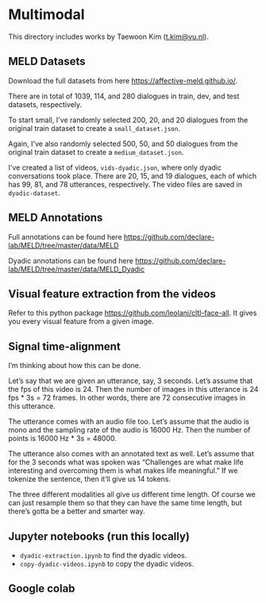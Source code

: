 # Multimodal
This directory includes works by Taewoon Kim (t.kim@vu.nl).

## MELD Datasets

Download the full datasets from here https://affective-meld.github.io/.

There are in total of 1039, 114, and 280 dialogues in train, dev, and test datasets, respectively. 

To start small, I've randomly selected 200, 20, and 20 dialogues from the original train dataset to create a `small_dataset.json`. 

Again, I've also randomly selected 500, 50, and 50 dialogues from the original train dataset to create a `medium_dataset.json`.

I've created a list of videos, `vids-dyadic.json`, where only dyadic conversations took place. There are 20, 15, and 19 dialogues, each of which has 99, 81, and 78 utterances, respectively. The video files are saved in `dyadic-dataset`.

## MELD Annotations

Full annotations can be found here https://github.com/declare-lab/MELD/tree/master/data/MELD

Dyadic annotations can be found here https://github.com/declare-lab/MELD/tree/master/data/MELD_Dyadic

## Visual feature extraction from the videos

Refer to this python package https://github.com/leolani/cltl-face-all. It gives you every visual feature from a given image.


## Signal time-alignment

I’m thinking about how this can be done.

Let’s say that we are given an utterance, say, 3 seconds. Let’s assume that the fps of this video is 24. Then the number of images in this utterance is 24 fps * 3s = 72 frames.  In other words, there are 72 consecutive images in this utterance. 

The utterance comes with an audio file too. Let’s assume that the audio is mono and the sampling rate of the audio is 16000 Hz. Then the number of points is 16000 Hz * 3s = 48000.

The utterance also comes with an annotated text as well. Let’s assume that for the 3 seconds what was spoken was “Challenges are what make life interesting and overcoming them is what makes life meaningful.” If we tokenize the sentence, then it’ll give us 14 tokens. 

The three different modalities all give us different time length. Of course we can just resample them so that they can have the same time length, but there’s gotta be a better and smarter way.

## Jupyter notebooks (run this locally)
* `dyadic-extraction.ipynb` to find the dyadic videos.
* `copy-dyadic-videos.ipynb` to copy the dyadic videos.

## Google colab